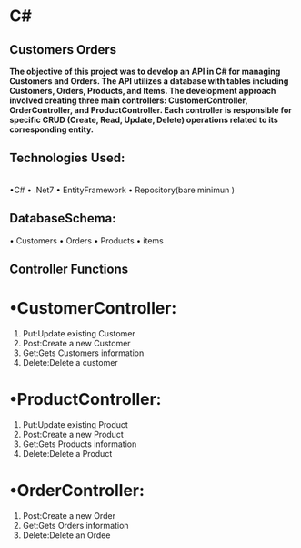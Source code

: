 # C#
## Customers Orders

**The objective of this project was to develop an API in C# for 
managing Customers and Orders. The API utilizes a 
database with tables including Customers, Orders, 
Products, and Items. The development approach involved 
creating three main controllers: CustomerController, 
OrderController, and ProductController. Each controller is 
responsible for specific CRUD (Create, Read, Update, 
Delete) operations related to its corresponding entity.**

## Technologies Used:
<br>
•C#
• .Net7
• EntityFramework
• Repository(bare minimun )

## DatabaseSchema:
• Customers
• Orders
• Products
• items

## Controller Functions

# •CustomerController:
 1. Put:Update existing Customer
 2. Post:Create a new Customer
 3. Get:Gets Customers information
 4. Delete:Delete a customer
# •ProductController:
 1. Put:Update existing Product
 2. Post:Create a new Product
 3. Get:Gets Products information
 4. Delete:Delete a Product
# •OrderController: 
 1. Post:Create a new Order
 2. Get:Gets Orders information
 3. Delete:Delete an Ordee
